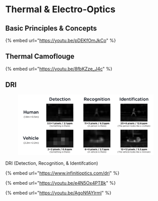 # Thermal & Electro-Optics

## Basic Principles & Concepts

{% embed url="https://youtu.be/pDEKfOmJkCo" %}

## Thermal Camoflouge

{% embed url="https://youtu.be/8fbKZze_J4c" %}



## DRI

<figure><img src="../.gitbook/assets/DRI Chart.png" alt=""><figcaption></figcaption></figure>

DRI (Detection, Recognition, & Identifcation)

{% embed url="https://www.infinitioptics.com/dri" %}

{% embed url="https://youtu.be/e4N5Ox4PTBk" %}

{% embed url="https://youtu.be/AgoNfAYlrmI" %}
